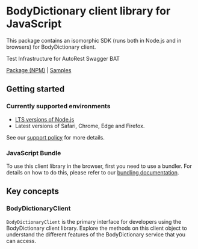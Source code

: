 # BodyDictionary client library for JavaScript

This package contains an isomorphic SDK (runs both in Node.js and in browsers) for BodyDictionary client.

Test Infrastructure for AutoRest Swagger BAT

[Package (NPM)](https://www.npmjs.com/package/@msinternal/body-dictionary) |
[Samples](https://github.com/Azure-Samples/azure-samples-js-management)

## Getting started

### Currently supported environments

- [LTS versions of Node.js](https://github.com/nodejs/release#release-schedule)
- Latest versions of Safari, Chrome, Edge and Firefox.

See our [support policy](https://github.com/Azure/azure-sdk-for-js/blob/main/SUPPORT.md) for more details.




### JavaScript Bundle
To use this client library in the browser, first you need to use a bundler. For details on how to do this, please refer to our [bundling documentation](https://aka.ms/AzureSDKBundling).

## Key concepts

### BodyDictionaryClient

`BodyDictionaryClient` is the primary interface for developers using the BodyDictionary client library. Explore the methods on this client object to understand the different features of the BodyDictionary service that you can access.

